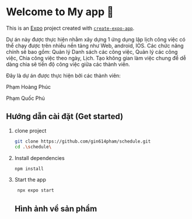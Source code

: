 # Welcome to My app 👋

This is an [Expo](https://expo.dev) project created with [`create-expo-app`](https://www.npmjs.com/package/create-expo-app).

Dự án này được thực hiện nhằm xây dựng 1 ứng dụng lập lịch công việc có thể chạy được trên nhiều nền tảng như Web, android, IOS.
Các chức năng chính sẽ bao gồm: Quản lý Danh sách các công việc, Quản lý các công việc, Chia công việc theo ngày, Lịch. Tạo không gian làm việc chung để dễ dàng chia sẽ tiến độ công việc giữa các thành viên.

Đây là dự án được thực hiện bởi các thành viên: 

Phạm Hoàng Phúc

Phạm Quốc Phú

## Hướng dẫn cài đặt (Get started)

1. clone project
   ```bash
   git clone https://github.com/gin614pham/schedule.git
   cd .\schedule\
   ```

2. Install dependencies

   ```bash
   npm install
   ```

3. Start the app

   ```bash
    npx expo start
   ```

   ## Hình ảnh về sản phẩm
   
